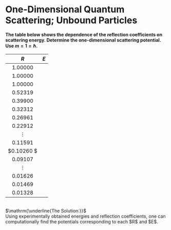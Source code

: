 # One-Dimensional Quantum Scattering; Unbound Particles
**The table below shows the dependence of the reflection coefficients on scattering energy. Determine the one-dimensional scattering potential. Use $m=1=\hbar$.**

| $R$ |  $E$  |
:---: | :---:
$1.00000$ |
$1.00000$ | 
$1.00000$ |
$0.52319$ |
$0.39900$ |
$0.32312$ |
$0.26961$ |
$0.22912$ |
$\vdots$ |
$0.11591$ |
$0.10260 $ |
$0.09107$ |
$\vdots$ |
$0.01626$ |
$0.01469$ |
$0.01328$ |



<null>
  <br>
$\mathrm{\underline{The Solution:}}$ <br>
Using experimentally obtained energies and reflection coefficients, one can computationally find the potentials corresponding to each $R$ and $E$.
